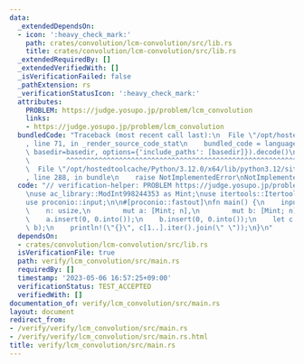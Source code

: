 ```yaml
---
data:
  _extendedDependsOn:
  - icon: ':heavy_check_mark:'
    path: crates/convolution/lcm-convolution/src/lib.rs
    title: crates/convolution/lcm-convolution/src/lib.rs
  _extendedRequiredBy: []
  _extendedVerifiedWith: []
  _isVerificationFailed: false
  _pathExtension: rs
  _verificationStatusIcon: ':heavy_check_mark:'
  attributes:
    PROBLEM: https://judge.yosupo.jp/problem/lcm_convolution
    links:
    - https://judge.yosupo.jp/problem/lcm_convolution
  bundledCode: "Traceback (most recent call last):\n  File \"/opt/hostedtoolcache/Python/3.12.0/x64/lib/python3.12/site-packages/onlinejudge_verify/documentation/build.py\"\
    , line 71, in _render_source_code_stat\n    bundled_code = language.bundle(stat.path,\
    \ basedir=basedir, options={'include_paths': [basedir]}).decode()\n          \
    \         ^^^^^^^^^^^^^^^^^^^^^^^^^^^^^^^^^^^^^^^^^^^^^^^^^^^^^^^^^^^^^^^^^^^^^^^^^^^^^^^^^\n\
    \  File \"/opt/hostedtoolcache/Python/3.12.0/x64/lib/python3.12/site-packages/onlinejudge_verify/languages/rust.py\"\
    , line 288, in bundle\n    raise NotImplementedError\nNotImplementedError\n"
  code: "// verification-helper: PROBLEM https://judge.yosupo.jp/problem/lcm_convolution\n\
    \nuse ac_library::ModInt998244353 as Mint;\nuse itertools::Itertools;\nuse lcm_convolution::lcm_convolution;\n\
    use proconio::input;\n\n#[proconio::fastout]\nfn main() {\n    input! {\n    \
    \    n: usize,\n        mut a: [Mint; n],\n        mut b: [Mint; n],\n    }\n\
    \    a.insert(0, 0.into());\n    b.insert(0, 0.into());\n    let c = lcm_convolution(a,\
    \ b);\n    println!(\"{}\", c[1..].iter().join(\" \"));\n}\n"
  dependsOn:
  - crates/convolution/lcm-convolution/src/lib.rs
  isVerificationFile: true
  path: verify/lcm_convolution/src/main.rs
  requiredBy: []
  timestamp: '2023-05-06 16:57:25+09:00'
  verificationStatus: TEST_ACCEPTED
  verifiedWith: []
documentation_of: verify/lcm_convolution/src/main.rs
layout: document
redirect_from:
- /verify/verify/lcm_convolution/src/main.rs
- /verify/verify/lcm_convolution/src/main.rs.html
title: verify/lcm_convolution/src/main.rs
---
```

